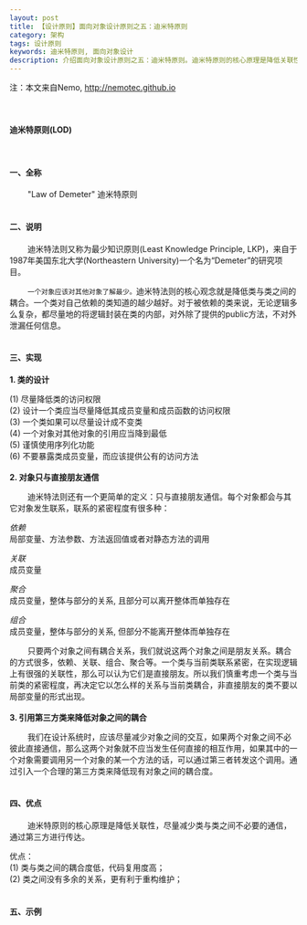 ```yaml
---
layout: post
title: 【设计原则】面向对象设计原则之五：迪米特原则
category: 架构
tags: 设计原则
keywords: 迪米特原则, 面向对象设计
description: 介绍面向对象设计原则之五：迪米特原则。迪米特原则的核心原理是降低关联性。
---
```

注：本文来自Nemo, http://nemotec.github.io  
&nbsp;  
&nbsp;  


#### **迪米特原则(LOD)**  
&nbsp;  

#### **一、全称**  

&nbsp;&nbsp;&nbsp;&nbsp;&nbsp;&nbsp;&nbsp;&nbsp;"Law of Demeter" 迪米特原则  
&nbsp;  

#### **二、说明**  

&nbsp;&nbsp;&nbsp;&nbsp;&nbsp;&nbsp;&nbsp;&nbsp;迪米特法则又称为最少知识原则(Least Knowledge Principle, LKP)，来自于1987年美国东北大学(Northeastern University)一个名为“Demeter”的研究项目。  

&nbsp;&nbsp;&nbsp;&nbsp;&nbsp;&nbsp;&nbsp;&nbsp;``一个对象应该对其他对象了解最少。``迪米特法则的核心观念就是降低类与类之间的耦合。一个类对自己依赖的类知道的越少越好。对于被依赖的类来说，无论逻辑多么复杂，都尽量地的将逻辑封装在类的内部，对外除了提供的public方法，不对外泄漏任何信息。  
&nbsp;  

#### **三、实现**  

**1. 类的设计**  

(1) 尽量降低类的访问权限  
(2) 设计一个类应当尽量降低其成员变量和成员函数的访问权限  
(3) 一个类如果可以尽量设计成不变类  
(4) 一个对象对其他对象的引用应当降到最低  
(5) 谨慎使用序列化功能  
(6) 不要暴露类成员变量，而应该提供公有的访问方法  
&nbsp;  
**2. 对象只与直接朋友通信**  

&nbsp;&nbsp;&nbsp;&nbsp;&nbsp;&nbsp;&nbsp;&nbsp;迪米特法则还有一个更简单的定义：只与直接朋友通信。每个对象都会与其它对象发生联系，联系的紧密程度有很多种：  

*依赖*  
局部变量、方法参数、方法返回值或者对静态方法的调用  

*关联*  
成员变量  

*聚合*  
成员变量，整体与部分的关系, 且部分可以离开整体而单独存在  

*组合*  
成员变量，整体与部分的关系, 但部分不能离开整体而单独存在  

&nbsp;&nbsp;&nbsp;&nbsp;&nbsp;&nbsp;&nbsp;&nbsp;只要两个对象之间有耦合关系，我们就说这两个对象之间是朋友关系。耦合的方式很多，依赖、关联、组合、聚合等。一个类与当前类联系紧密，在实现逻辑上有很强的关联性，那么可以认为它们是直接朋友。所以我们慎重考虑一个类与当前类的紧密程度，再决定它以怎么样的关系与当前类耦合，非直接朋友的类不要以局部变量的形式出现。  
&nbsp;  
**3. 引用第三方类来降低对象之间的耦合**  

&nbsp;&nbsp;&nbsp;&nbsp;&nbsp;&nbsp;&nbsp;&nbsp;我们在设计系统时，应该尽量减少对象之间的交互，如果两个对象之间不必彼此直接通信，那么这两个对象就不应当发生任何直接的相互作用，如果其中的一个对象需要调用另一个对象的某一个方法的话，可以通过第三者转发这个调用。通过引入一个合理的第三方类来降低现有对象之间的耦合度。  
&nbsp;  

#### **四、优点**  

&nbsp;&nbsp;&nbsp;&nbsp;&nbsp;&nbsp;&nbsp;&nbsp;迪米特原则的核心原理是降低关联性，尽量减少类与类之间不必要的通信，通过第三方进行传达。  

优点：  
(1) 类与类之间的耦合度低，代码复用度高；  
(2) 类之间没有多余的关系，更有利于重构维护；  
&nbsp;  

#### **五、示例**  

&nbsp;  

